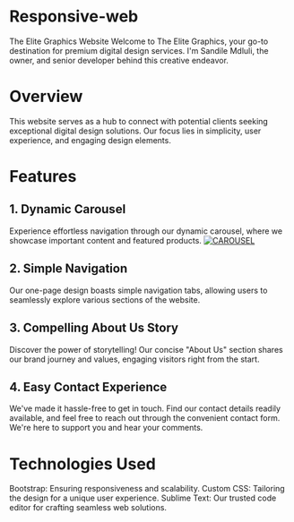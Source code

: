 # Responsive-web
The Elite Graphics Website
Welcome to The Elite Graphics, your go-to destination for premium digital design services. I'm Sandile Mdluli, the owner, and senior developer behind this creative endeavor.

# Overview
This website serves as a hub to connect with potential clients seeking exceptional digital design solutions. Our focus lies in simplicity, user experience, and engaging design elements.

# Features

## 1. Dynamic Carousel
Experience effortless navigation through our dynamic carousel, where we showcase important content and featured products. [![CAROUSEL](https://img.youtube.com/vi/j1kAcCs2S70/0.jpg)](https://youtu.be/j1kAcCs2S70)


## 2. Simple Navigation
Our one-page design boasts simple navigation tabs, allowing users to seamlessly explore various sections of the website.

## 3. Compelling About Us Story
Discover the power of storytelling! Our concise "About Us" section shares our brand journey and values, engaging visitors right from the start.

## 4. Easy Contact Experience
We've made it hassle-free to get in touch. Find our contact details readily available, and feel free to reach out through the convenient contact form. We're here to support you and hear your comments.

# Technologies Used
Bootstrap: Ensuring responsiveness and scalability.
Custom CSS: Tailoring the design for a unique user experience.
Sublime Text: Our trusted code editor for crafting seamless web solutions.
